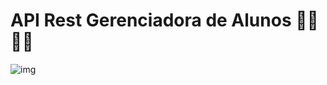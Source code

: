 # API Rest Gerenciadora de Alunos  :woman_student: :man_student: 

![img](https://lwfiles.mycourse.app/mentorama-public/a59deb77168ba2a1f391cfe4370ab0f7.jpeg)

